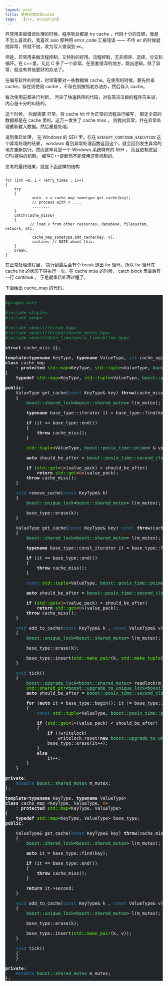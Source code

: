 ```yaml
---
layout: post
title: 使用异常实现cache
tags:   [c++, exception]
---
```


异常用来做错误处理的时候，程序到处都是 try  cache ，代码十分的丑陋，我是不怎么喜欢的，我喜欢 asio 那种用 error\_code  汇报错误 —— 不传 ec 的时候就抛异常，传就不抛，改为写入错误到 ec。

但是，异常用来做流程控制，又特别的好用。流程控制，无非顺序、选择、分支和循环。在 c++里，又比 C 多了一个异常。在嵌套很深的地方，跳出逻辑，除了异常，就没有其他更好的办法了。

在编写软件的时候，时常需要对一些数据做 cache。在使用的时候，要先检查 cache，存在则使用 cache ，不存在则按照老办法办，然后存入 cache。

每次使用前都进行判断， 污染了快速路径的代码，对有简洁洁癖的程序员来说，内心是十分的纠结的。

这个时候， 你就需要 异常。将 cache hit 作为正常的流程进行编写， 假定全部的数据都是在 cache 里的。这万一发生了 cache miss ， 则抛出异常，并在异常处理重新载入数据。然后重启处理。

说到重启处理， 在 Windows 的 SEH 里，存在 ```EXECEPT_CONTINUE_EXECUTION``` 这个异常处理的结果， windows 看到异常处理函数返回这个，就会回到发生异常的地方重新执行。然而这毕竟是一个 Windows 系统特有的 SEH ， 而且依赖底层CPU提供的机制。 编写C++是断然不能使用这套机制的。

思考的最终结果，就是下面这样的结构

```

for (int =0; i < retry_times ; i++)
{ 
    try  
    {
            auto  v = cache_map_sometype.get_cache(key);
            // process with v ....
            ........
    }  
    catch(cache_miss&)
    {   
           // load v from other resources, database, filesystem, network, etc.
           ......
            cache_map_sometype.add_cache(key, v);
            contine; // NOTE about this.
    }
    break;  
}

```

在正常处理流程里， 执行到最后会有个 break 退出 for 循环。所以 for 循环在 cache hit 的状态下只执行一次。在 cache miss 的时候， catch block 里最后有一行 continue 。 于是就重启处理过程了。

下面给出 cache_map 的代码。

<pre style='color:#eff0f1;background-color:#232629;'>

<span style='color:#27ae60;'>#pragma once</span>

<span style='color:#27ae60;'>#include </span><span style='color:#27ae60;'>&lt;tuple&gt;</span>
<span style='color:#27ae60;'>#include </span><span style='color:#27ae60;'>&lt;map&gt;</span>

<span style='color:#27ae60;'>#include </span><span style='color:#27ae60;'>&lt;boost/thread.hpp&gt;</span>
<span style='color:#27ae60;'>#include </span><span style='color:#27ae60;'>&lt;boost/thread/shared_mutex.hpp&gt;</span>
<span style='color:#27ae60;'>#include </span><span style='color:#27ae60;'>&lt;boost/date_time/posix_time/ptime.hpp&gt;</span>

<b>struct</b> cache_miss {};

<b>template</b>&lt;<b>typename</b> KeyType, <b>typename</b> ValueType, <span style='color:#2980b9;'>int</span> cache_aging_time = <span style='color:#f67400;'>30</span>&gt;
<b>class</b> cache_map
	: <b>protected</b> <span style='color:#59ff04;'>std::map</span>&lt;KeyType, <span style='color:#59ff04;'>std::tuple</span>&lt;ValueType, <span style='color:#56e092;'>boost::posix_time::ptime</span>&gt;&gt;
{
	<b>typedef</b> <span style='color:#59ff04;'>std::map</span>&lt;KeyType, <span style='color:#59ff04;'>std::tuple</span>&lt;ValueType, <span style='color:#56e092;'>boost::posix_time::ptime</span>&gt;&gt; base_type;

<b>public</b>:
	ValueType get_cache(<span style='color:#2980b9;'>const</span> KeyType&amp; key) <b>throw</b>(cache_miss)
	{
		<span style='color:#56e092;'>boost::shared_lock</span>&lt;<span style='color:#56e092;'>boost::shared_mutex</span>&gt; l(m_mutex);

		<b>typename</b> base_type::iterator it = base_type::find(key);

		<b>if</b> (it == base_type::end())
		{
			<b>throw</b> cache_miss();
		}

		<span style='color:#59ff04;'>std::tuple</span>&lt;ValueType, <span style='color:#56e092;'>boost::posix_time::ptime</span>&gt; &amp; value_pack = it-&gt;second;

		<b>auto</b> should_be_after = <span style='color:#56e092;'>boost::posix_time::second_clock::universal_time</span>() - <span style='color:#56e092;'>boost::posix_time::seconds</span>(cache_aging_time);

		<b>if</b> (<span style='color:#59ff04;'>std::get</span>&lt;<span style='color:#f67400;'>1</span>&gt;(value_pack) &gt; should_be_after)
			<b>return</b> <span style='color:#59ff04;'>std::get</span>&lt;<span style='color:#f67400;'>0</span>&gt;(value_pack);
		<b>throw</b> cache_miss();
	}

	<span style='color:#2980b9;'>void</span> remove_cache(<span style='color:#2980b9;'>const</span> KeyType&amp; k)
	{
		<span style='color:#56e092;'>boost::unique_lock</span>&lt;<span style='color:#56e092;'>boost::shared_mutex</span>&gt; l(m_mutex);

		base_type::erase(k);
	}

	ValueType get_cache(<span style='color:#2980b9;'>const</span> KeyType&amp; key) <span style='color:#2980b9;'>const</span> <b>throw</b>(cache_miss)
	{
		<span style='color:#56e092;'>boost::shared_lock</span>&lt;<span style='color:#56e092;'>boost::shared_mutex</span>&gt; l(m_mutex);

		<b>typename</b> base_type::const_iterator it = base_type::find(key);

		<b>if</b> (it == base_type::end())
		{
			<b>throw</b> cache_miss();
		}

		<span style='color:#2980b9;'>const</span> <span style='color:#59ff04;'>std::tuple</span>&lt;ValueType, <span style='color:#56e092;'>boost::posix_time::ptime</span>&gt; &amp; value_pack = it-&gt;second;

		<b>auto</b> should_be_after = <span style='color:#56e092;'>boost::posix_time::second_clock::universal_time</span>() - <span style='color:#56e092;'>boost::posix_time::seconds</span>(cache_aging_time);

		<b>if</b> (<span style='color:#59ff04;'>std::get</span>&lt;<span style='color:#f67400;'>1</span>&gt;(value_pack) &gt; should_be_after)
			<b>return</b> <span style='color:#59ff04;'>std::get</span>&lt;<span style='color:#f67400;'>0</span>&gt;(value_pack);
		<b>throw</b> cache_miss();
	}

	<span style='color:#2980b9;'>void</span> add_to_cache(<span style='color:#2980b9;'>const</span> KeyType&amp; k , <span style='color:#2980b9;'>const</span> ValueType&amp; v)
	{
		<span style='color:#56e092;'>boost::unique_lock</span>&lt;<span style='color:#56e092;'>boost::shared_mutex</span>&gt; l(m_mutex);

		base_type::erase(k);

		base_type::insert(<span style='color:#59ff04;'>std::make_pair</span>(k, <span style='color:#59ff04;'>std::make_tuple</span>(v, <span style='color:#56e092;'>boost::posix_time::second_clock::universal_time</span>())));
	}

	<span style='color:#2980b9;'>void</span> tick()
	{
		<span style='color:#56e092;'>boost::upgrade_lock</span>&lt;<span style='color:#56e092;'>boost::shared_mutex</span>&gt; readlock(m_mutex);
		<span style='color:#59ff04;'>std::shared_ptr</span>&lt;<span style='color:#56e092;'>boost::upgrade_to_unique_lock</span>&lt;<span style='color:#56e092;'>boost::shared_mutex</span>&gt;&gt; writelock;
		<b>auto</b> should_be_after = <span style='color:#56e092;'>boost::posix_time::second_clock::universal_time</span>() - <span style='color:#56e092;'>boost::posix_time::seconds</span>(<span style='color:#f67400;'>30</span>);

		<b>for</b> (<b>auto</b> it = base_type::begin(); it != base_type::end(); )
		{
			<span style='color:#2980b9;'>const</span> <span style='color:#59ff04;'>std::tuple</span>&lt;ValueType, <span style='color:#56e092;'>boost::posix_time::ptime</span>&gt; &amp; value_pack = it-&gt;second;

			<b>if</b> (<span style='color:#59ff04;'>std::get</span>&lt;<span style='color:#f67400;'>1</span>&gt;(value_pack) &lt; should_be_after)
			{
				<b>if</b> (!writelock)
					writelock.reset(<b>new</b> <span style='color:#56e092;'>boost::upgrade_to_unique_lock</span>&lt;<span style='color:#56e092;'>boost::shared_mutex</span>&gt;(readlock));
				base_type::erase(it++);
			}
			<b>else</b>
				it++;
		}
	}

<b>private</b>:
	<span style='color:#2980b9;'>mutable</span> <span style='color:#56e092;'>boost::shared_mutex</span> m_mutex;
};

<b>template</b>&lt;<b>typename</b> KeyType, <b>typename</b> ValueType&gt;
<b>class</b> cache_map &lt;KeyType, ValueType, <span style='color:#f67400;'>0</span>&gt;
	: <b>protected</b> <span style='color:#59ff04;'>std::map</span>&lt;KeyType, ValueType&gt;
{
	<b>typedef</b> <span style='color:#59ff04;'>std::map</span>&lt;KeyType, ValueType&gt; base_type;
<b>public</b>:

	ValueType&amp; get_cache(<span style='color:#2980b9;'>const</span> KeyType&amp; key) <b>throw</b>(cache_miss)
	{
		<span style='color:#56e092;'>boost::shared_lock</span>&lt;<span style='color:#56e092;'>boost::shared_mutex</span>&gt; l(m_mutex);

		<b>auto</b> it = base_type::find(key);

		<b>if</b> (it == base_type::end())
		{
			<b>throw</b> cache_miss();
		}

		<b>return</b> it-&gt;second;
	}

	<span style='color:#2980b9;'>void</span> add_to_cache(<span style='color:#2980b9;'>const</span> KeyType&amp; k , <span style='color:#2980b9;'>const</span> ValueType&amp; v)
	{
		<span style='color:#56e092;'>boost::unique_lock</span>&lt;<span style='color:#56e092;'>boost::shared_mutex</span>&gt; l(m_mutex);

		base_type::erase(k);

		base_type::insert(<span style='color:#59ff04;'>std::make_pair</span>(k, v));
	}

	<span style='color:#2980b9;'>void</span> tick()
	{
	}

<b>private</b>:
	<span style='color:#2980b9;'>mutable</span> <span style='color:#56e092;'>boost::shared_mutex</span> m_mutex;
};
</pre>
